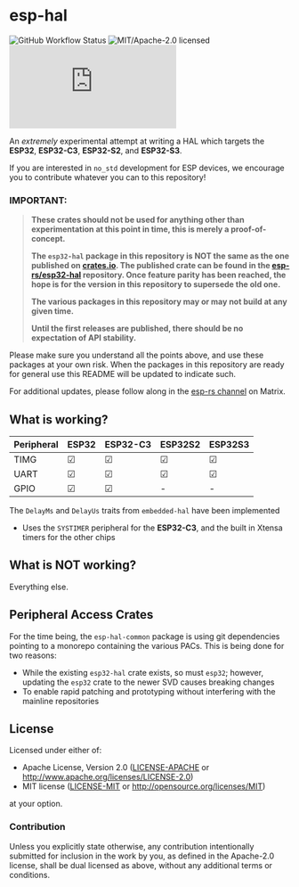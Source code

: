 # esp-hal

![GitHub Workflow Status](https://img.shields.io/github/workflow/status/esp-rs/esp-hal/CI?label=CI&logo=github&style=flat-square)
![MIT/Apache-2.0 licensed](https://img.shields.io/badge/license-MIT%2FApache--2.0-blue?style=flat-square)
[![Matrix](https://img.shields.io/matrix/esp-rs:matrix.org?label=join%20matrix&color=BEC5C9&logo=matrix&style=flat-square)](https://matrix.to/#/#esp-rs:matrix.org)

An _extremely_ experimental attempt at writing a HAL which targets the **ESP32**, **ESP32-C3**, **ESP32-S2**, and **ESP32-S3**.

If you are interested in `no_std` development for ESP devices, we encourage you to contribute whatever you can to this repository!

### IMPORTANT:

> **These crates should not be used for anything other than experimentation at this point in time, this is merely a proof-of-concept.**
>
> **The `esp32-hal` package in this repository is NOT the same as the one published on [crates.io]. The published crate can be found in the [esp-rs/esp32-hal] repository. Once feature parity has been reached, the hope is for the version in this repository to supersede the old one.**
>
> **The various packages in this repository may or may not build at any given time.**
>
> **Until the first releases are published, there should be no expectation of API stability.**

Please make sure you understand all the points above, and use these packages at your own risk. When the packages in this repository are ready for general use this README will be updated to indicate such.

For additional updates, please follow along in the [esp-rs channel] on Matrix.

[crates.io]: https://crates.io/crates/esp32-hal
[esp-rs/esp32-hal]: https://github.com/esp-rs/esp32-hal
[esp-rs channel]: https://matrix.to/#/#esp-rs:matrix.org

## What is working?

|Peripheral|ESP32|ESP32-C3|ESP32S2|ESP32S3|
|---|---|---|---|---|
|TIMG|&#x2611;|&#x2611;|&#x2611;|&#x2611;|
|UART|&#x2611;|&#x2611;|&#x2611;|&#x2611;|
|GPIO|&#x2611;|&#x2611;|-|-|

The `DelayMs` and `DelayUs` traits from `embedded-hal` have been implemented
  - Uses the `SYSTIMER` peripheral for the **ESP32-C3**, and the built in Xtensa timers for the other chips
## What is NOT working?

Everything else.

## Peripheral Access Crates

For the time being, the `esp-hal-common` package is using git dependencies pointing to a monorepo containing the various PACs. This is being done for two reasons:

- While the existing `esp32-hal` crate exists, so must `esp32`; however, updating the `esp32` crate to the newer SVD causes breaking changes
- To enable rapid patching and prototyping without interfering with the mainline repositories

## License

Licensed under either of:

- Apache License, Version 2.0 ([LICENSE-APACHE](LICENSE-APACHE) or http://www.apache.org/licenses/LICENSE-2.0)
- MIT license ([LICENSE-MIT](LICENSE-MIT) or http://opensource.org/licenses/MIT)

at your option.

### Contribution

Unless you explicitly state otherwise, any contribution intentionally submitted for inclusion in
the work by you, as defined in the Apache-2.0 license, shall be dual licensed as above, without
any additional terms or conditions.
